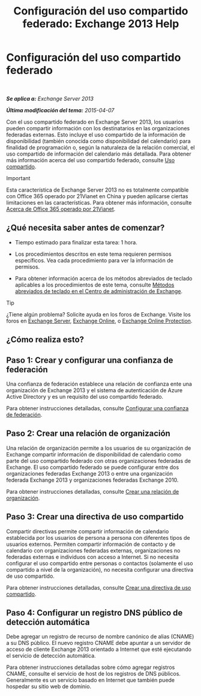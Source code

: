 ﻿---
title: 'Configuración del uso compartido federado: Exchange 2013 Help'
TOCTitle: Configuración del uso compartido federado
ms:assetid: b25ae450-def3-4797-a5fc-6e9bcee71a5d
ms:mtpsurl: https://technet.microsoft.com/es-es/library/JJ657483(v=EXCHG.150)
ms:contentKeyID: 49895848
ms.date: 04/23/2018
mtps_version: v=EXCHG.150
ms.translationtype: HT
---

# Configuración del uso compartido federado

 

_**Se aplica a:** Exchange Server 2013_

_**Última modificación del tema:** 2015-04-07_

Con el uso compartido federado en Exchange Server 2013, los usuarios pueden compartir información con los destinatarios en las organizaciones federadas externas. Esto incluye el uso compartido de la información de disponibilidad (también conocida como disponibilidad del calendario) para finalidad de programación o, según la naturaleza de la relación comercial, el uso compartido de información del calendario más detallada. Para obtener más información acerca del uso compartido federado, consulte [Uso compartido](sharing-exchange-2013-help.md).


> [!IMPORTANT]
> Esta característica de Exchange Server 2013 no es totalmente compatible con Office 365 operado por 21Vianet en China y pueden aplicarse ciertas limitaciones en las características. Para obtener más información, consulte <A href="https://go.microsoft.com/fwlink/?linkid=313640">Acerca de Office 365 operado por 21Vianet</A>.



## ¿Qué necesita saber antes de comenzar?

  - Tiempo estimado para finalizar esta tarea: 1 hora.

  - Los procedimientos descritos en este tema requieren permisos específicos. Vea cada procedimiento para ver la información de permisos.

  - Para obtener información acerca de los métodos abreviados de teclado aplicables a los procedimientos de este tema, consulte [Métodos abreviados de teclado en el Centro de administración de Exchange](keyboard-shortcuts-in-the-exchange-admin-center-exchange-online-protection-help.md).


> [!TIP]
> ¿Tiene algún problema? Solicite ayuda en los foros de Exchange. Visite los foros en <A href="https://go.microsoft.com/fwlink/p/?linkid=60612">Exchange Server</A>, <A href="https://go.microsoft.com/fwlink/p/?linkid=267542">Exchange Online</A>, o <A href="https://go.microsoft.com/fwlink/p/?linkid=285351">Exchange Online Protection</A>.



## ¿Cómo realiza esto?

## Paso 1: Crear y configurar una confianza de federación

Una confianza de federación establece una relación de confianza ente una organización de Exchange 2013 y el sistema de autenticación de Azure Active Directory y es un requisito del uso compartido federado.

Para obtener instrucciones detalladas, consulte [Configurar una confianza de federación](configure-a-federation-trust-exchange-2013-help.md).

## Paso 2: Crear una relación de organización

Una relación de organización permite a los usuarios de su organización de Exchange compartir información de disponibilidad de calendario como parte del uso compartido federado con otras organizaciones federadas de Exchange. El uso compartido federado se puede configurar entre dos organizaciones federadas Exchange 2013 o entre una organización federada Exchange 2013 y organizaciones federadas Exchange 2010.

Para obtener instrucciones detalladas, consulte [Crear una relación de organización](create-an-organization-relationship-exchange-2013-help.md).

## Paso 3: Crear una directiva de uso compartido

Compartir directivas permite compartir información de calendario establecida por los usuarios de persona a persona con diferentes tipos de usuarios externos. Permiten compartir información de contacto y de calendario con organizaciones federadas externas, organizaciones no federadas externas e individuos con acceso a Internet. Si no necesita configurar el uso compartido entre personas o contactos (solamente el uso compartido a nivel de la organización), no necesita configurar una directiva de uso compartido.

Para obtener instrucciones detalladas, consulte [Crear una directiva de uso compartido](create-a-sharing-policy-exchange-2013-help.md).

## Paso 4: Configurar un registro DNS público de detección automática

Debe agregar un registro de recurso de nombre canónico de alias (CNAME) a su DNS público. El nuevo registro CNAME debe apuntar a un servidor de acceso de cliente Exchange 2013 orientado a Internet que esté ejecutando el servicio de detección automática.

Para obtener instrucciones detalladas sobre cómo agregar registros CNAME, consulte el servicio de host de los registros de DNS públicos. Generalmente es un servicio basado en Internet que también puede hospedar su sitio web de dominio.

